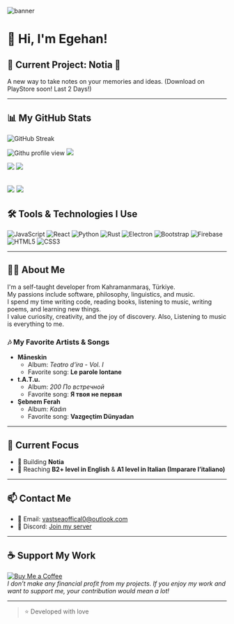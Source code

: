 ![banner](https://github.com/KaganCanSit/KaganCanSit/blob/master/ImageFiles/Gif/banner.gif?raw=true)

# 🌊 Hi, I'm Egehan!

## 🌟 Current Project: Notia 📸
A new way to take notes on your memories and ideas.
(Download on PlayStore soon! Last 2 Days!)

---

## 📊 My GitHub Stats
![GitHub Streak](https://github-readme-streak-stats.herokuapp.com?user=vastsea0&locale=en)
 
![Githu profile view](https://hit.yhype.me/github/profile?account_id=144556903)
![](http://github-profile-summary-cards.vercel.app/api/cards/profile-details?username=vastsea0&theme=material_palenight) 

![](http://github-profile-summary-cards.vercel.app/api/cards/most-commit-language?username=vastsea0&theme=material_palenight&exclude=MDX)
![](http://github-profile-summary-cards.vercel.app/api/cards/repos-per-language?username=vastsea0&theme=material_palenight) 
 
![](http://github-profile-summary-cards.vercel.app/api/cards/stats?username=vastsea0&theme=material_palenight) 
![](http://github-profile-summary-cards.vercel.app/api/cards/productive-time?username=vastsea0&theme=material_palenight&utcOffset=3) 
---

## 🛠️ Tools & Technologies I Use
![JavaScript](https://img.shields.io/badge/-JavaScript-F7DF1E?style=flat&logo=javascript&logoColor=black)
![React](https://img.shields.io/badge/-React-61DAFB?style=flat&logo=react&logoColor=black)
![Python](https://img.shields.io/badge/-Python-3776AB?style=flat&logo=python&logoColor=white)
![Rust](https://img.shields.io/badge/Rust-%23000000.svg?style=flat&logo=rust&logoColor=white)
![Electron](https://img.shields.io/badge/-Electron-47848F?style=flat&logo=electron&logoColor=white)
![Bootstrap](https://img.shields.io/badge/-Bootstrap-563D7C?style=flat&logo=bootstrap&logoColor=white)
![Firebase](https://img.shields.io/badge/-Firebase-FFCA28?style=flat&logo=firebase&logoColor=black)
![HTML5](https://img.shields.io/badge/-HTML5-E34F26?style=flat&logo=html5&logoColor=white)
![CSS3](https://img.shields.io/badge/-CSS3-1572B6?style=flat&logo=css3&logoColor=white)

---

## 👨‍💻 About Me
I'm a self-taught developer from Kahramanmaraş, Türkiye.  
My passions include software, philosophy, linguistics, and music.  
I spend my time writing code, reading books, listening to music, writing poems, and learning new things.  
I value curiosity, creativity, and the joy of discovery.
Also, Listening to music is everything to me.

### 🎶 My Favorite Artists & Songs

- **Måneskin**  
  - Album: *Teatro d'ira - Vol. I*  
  - Favorite song: **Le parole lontane**
- **t.A.T.u.**  
  - Album: *200 По встречной*  
  - Favorite song: **Я твоя не первая**
- **Şebnem Ferah**  
  - Album: *Kadın*  
  - Favorite song: **Vazgeçtim Dünyadan**
---

## 🌱 Current Focus
- 🚀 Building **Notia**
- 📘 Reaching **B2+ level in English** & **A1 level in Italian (Imparare l’italiano)**


---

## 📫 Contact Me
- 📧 Email: [vastseaoffical0@outlook.com](mailto:vastseaoffical0@outlook.com)
- 💬 Discord: [Join my server](https://discord.com/invite/G7dBWthb6A)

---

## ☕ Support My Work

[![Buy Me a Coffee](https://img.shields.io/badge/-Buy%20Me%20a%20Coffee-FFDD00?style=flat&logo=buy-me-a-coffee&logoColor=black)](https://buymeacoffee.com/egehankahraman)  
*I don’t make any financial profit from my projects. If you enjoy my work and want to support me, your contribution would mean a lot!*

---

> ⭐ Developed with love 
